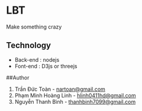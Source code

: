 # LBT
Make something crazy

## Technology
- Back-end : nodejs
- Font-end : D3js or threejs

##Author
1. Trần Đức Toàn - nartoan@gmail.com
2. Phạm Minh Hoàng Linh - hlinh0411hd@gmail.com
3. Nguyễn Thanh Bình - thanhbinh7099@gmail.com
